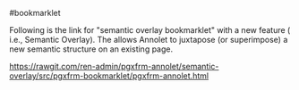 #bookmarklet

Following is the link for "semantic overlay bookmarklet" with a new feature ( i.e., Semantic Overlay).
The allows Annolet to juxtapose (or superimpose) a new semantic structure on an existing page.

https://rawgit.com/ren-admin/pgxfrm-annolet/semantic-overlay/src/pgxfrm-bookmarklet/pgxfrm-annolet.html